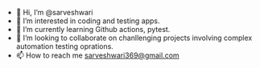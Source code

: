 - 👋 Hi, I’m @sarveshwari
- 👀 I’m interested in coding and testing apps.
- 🌱 I’m currently learning Github actions, pytest.
- 💞️ I’m looking to collaborate on chanllenging projects involving complex automation testing oprations.
- 📫 How to reach me sarveshwari369@gmail.com

<!---
sarveshwari1/sarveshwari1 is a ✨ special ✨ repository because its `README.md` (this file) appears on your GitHub profile.
You can click the Preview link to take a look at your changes.
--->
